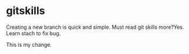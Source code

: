 # gitskills
Creating a new branch is quick and simple.
Must read git skills more?Yes.
Learn stach to fix bug.

This is my change.


